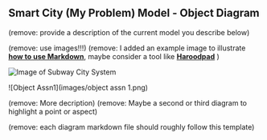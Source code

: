 ## Smart City (My Problem) Model - Object Diagram

(remove: provide a description of the current model you describe below)

(remove: use images!!!)
(remove: I added an example image to illustrate [**how to use Markdown**](https://guides.github.com/features/mastering-markdown/), maybe consider a tool like [**Haroodpad**](http://pad.haroopress.com/user.html) )

![Image of Subway City System](images/subway_model.png)

![Object Assn1](images/object assn 1.png)

(remove: More decription)
(remove: Maybe a second or third diagram to highlight a point or aspect)

(remove: each diagram markdown file should roughly follow this template)
